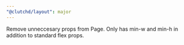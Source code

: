 ```yaml
---
"@clutchd/layout": major
---
```


Remove unneccesary props from Page. Only has min-w and min-h in addition to standard flex props.
